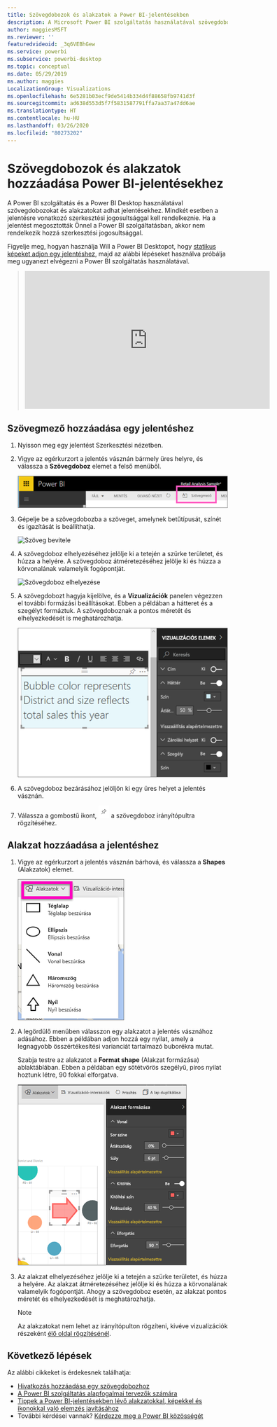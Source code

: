 ```yaml
---
title: Szövegdobozok és alakzatok a Power BI-jelentésekben
description: A Microsoft Power BI szolgáltatás használatával szövegdobozokat és alakzatokat hozhat létre és adhat hozzá egy jelentéshez.
author: maggiesMSFT
ms.reviewer: ''
featuredvideoid: _3q6VEBhGew
ms.service: powerbi
ms.subservice: powerbi-desktop
ms.topic: conceptual
ms.date: 05/29/2019
ms.author: maggies
LocalizationGroup: Visualizations
ms.openlocfilehash: 6e5281b03ecf9de5414b334d4f88658fb9741d3f
ms.sourcegitcommit: ad638d553d5f7f5831587791ffa7aa37a47dd6ae
ms.translationtype: HT
ms.contentlocale: hu-HU
ms.lasthandoff: 03/26/2020
ms.locfileid: "80273202"
---
```

# <a name="add-text-boxes-and-shapes-to-power-bi-reports"></a>Szövegdobozok és alakzatok hozzáadása Power BI-jelentésekhez
A Power BI szolgáltatás és a Power BI Desktop használatával szövegdobozokat és alakzatokat adhat jelentésekhez. Mindkét esetben a jelentésre vonatkozó szerkesztési jogosultsággal kell rendelkeznie. Ha a jelentést megosztották Önnel a Power BI szolgáltatásban, akkor nem rendelkezik hozzá szerkesztési jogosultsággal. 

Figyelje meg, hogyan használja Will a Power BI Desktopot, hogy [statikus képeket adjon egy jelentéshez](/learn/modules/visuals-in-power-bi/12-formatting), majd az alábbi lépéseket használva próbálja meg ugyanezt elvégezni a Power BI szolgáltatás használatával.
> 
> <iframe width="560" height="315" src="https://www.youtube.com/embed/_3q6VEBhGew" frameborder="0" allowfullscreen></iframe>
> 

## <a name="add-a-text-box-to-a-report"></a>Szövegmező hozzáadása egy jelentéshez
1. Nyisson meg egy jelentést Szerkesztési nézetben.

2. Vigye az egérkurzort a jelentés vásznán bármely üres helyre, és válassza a **Szövegdoboz** elemet a felső menüből.
   
   ![Szövegdoboz kiválasztása](media/power-bi-reports-add-text-and-shapes/pbi_textbox.png)
3. Gépelje be a szövegdobozba a szöveget, amelynek betűtípusát, színét és igazítását is beállíthatja. 
   
   ![Szöveg bevitele](media/power-bi-reports-add-text-and-shapes/pbi_textbox2new.png)
4. A szövegdoboz elhelyezéséhez jelölje ki a tetején a szürke területet, és húzza a helyére. A szövegdoboz átméretezéséhez jelölje ki és húzza a körvonalának valamelyik fogópontját. 
   
   ![Szövegdoboz elhelyezése](media/power-bi-reports-add-text-and-shapes/textboxsmaller.gif)

5. A szövegdobozt hagyja kijelölve, és a **Vizualizációk** panelen végezzen el további formázási beállításokat. Ebben a példában a hátteret és a szegélyt formáztuk. A szövegdoboznak a pontos méretét és elhelyezkedését is meghatározhatja.  

   ![Szövegdoboz formázása](media/power-bi-reports-add-text-and-shapes/power-bi-borders.png)

6. A szövegdoboz bezárásához jelöljön ki egy üres helyet a jelentés vásznán. 

7. Válassza a gombostű ikont,  ![Gombostű ikon](media/power-bi-reports-add-text-and-shapes/pbi_pintile.png) a szövegdoboz irányítópultra rögzítéséhez. 

## <a name="add-a-shape-to-a-report"></a>Alakzat hozzáadása a jelentéshez
1. Vigye az egérkurzort a jelentés vásznán bárhová, és válassza a **Shapes** (Alakzatok) elemet.
   
   ![Alakzatok kiválasztása](media/power-bi-reports-add-text-and-shapes/power-bi-shapes.png)
2. A legördülő menüben válasszon egy alakzatot a jelentés vásznához adásához. Ebben a példában adjon hozzá egy nyilat, amely a legnagyobb összértékesítési varianciát tartalmazó buborékra mutat. 
   
   Szabja testre az alakzatot a **Format shape** (Alakzat formázása) ablaktáblában. Ebben a példában egy sötétvörös szegélyű, piros nyilat hoztunk létre, 90 fokkal elforgatva.
   
   ![Alakzat testreszabása](media/power-bi-reports-add-text-and-shapes/power-bi-arrrow.png)
3. Az alakzat elhelyezéséhez jelölje ki a tetején a szürke területet, és húzza a helyére. Az alakzat átméretezéséhez jelölje ki és húzza a körvonalának valamelyik fogópontját. Ahogy a szövegdoboz esetén, az alakzat pontos méretét és elhelyezkedését is meghatározhatja.

   > [!NOTE]
   > Az alakzatokat nem lehet az irányítópulton rögzíteni, kivéve vizualizációk részeként [élő oldal rögzítésénél](service-dashboard-pin-live-tile-from-report.md). 
   > 
   > 

## <a name="next-steps"></a>Következő lépések

Az alábbi cikkeket is érdekesnek találhatja:

* [Hivatkozás hozzáadása egy szövegdobozhoz](service-add-hyperlink-to-text-box.md)
* [A Power BI szolgáltatás alapfogalmai tervezők számára](service-basic-concepts.md)
* [Tippek a Power BI-jelentésekben lévő alakzatokkal, képekkel és ikonokkal való elemzés javításához](guidance/report-tips-shapes-images-icons.md)
* További kérdései vannak? [Kérdezze meg a Power BI közösségét](https://community.powerbi.com/)
